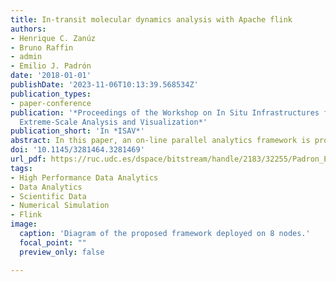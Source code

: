 ```yaml
---
title: In-transit molecular dynamics analysis with Apache flink
authors:
- Henrique C. Zanúz
- Bruno Raffin
- admin
- Emilio J. Padrón
date: '2018-01-01'
publishDate: '2023-11-06T10:13:39.568534Z'
publication_types:
- paper-conference
publication: '*Proceedings of the Workshop on In Situ Infrastructures for Enabling
  Extreme-Scale Analysis and Visualization*'
publication_short: 'In *ISAV*'
abstract: In this paper, an on-line parallel analytics framework is proposed to process and store *in transit* all the data being generated by a Molecular Dynamics (MD) simulation run using staging nodes in the same cluster executing the simulation. The implementation and deployment of such a parallel workflow with standard HPC tools, managing problems such as data partitioning and load balancing, can be a hard task for scientists.  In this paper we propose to leverage Apache Flink, a scalable stream processing engine from the Big Data domain, in this HPC context.  Flink enables to program analyses within a simple window based map/reduce model, while the runtime takes care of the deployment, load balancing and fault tolerance. We build a complete in transit analytics workflow, connecting an MD simulation to Apache Flink and to a distributed database, Apache HBase, to persist all the desired data. To demonstrate the expressivity of this programming model and its suitability for HPC scientific environments, two common analytics in the MD field have been implemented. We assessed the performance of this framework, concluding that it can handle simulations of sizes used in the literature while providing an effective and versatile tool for scientists to easily incorporate on-line parallel analytics in their current workflows.
doi: '10.1145/3281464.3281469'
url_pdf: https://ruc.udc.es/dspace/bitstream/handle/2183/32255/Padron_Emilio_2018_In-transit_analysis_Apache_flink.pdf
tags: 
- High Performance Data Analytics
- Data Analytics
- Scientific Data
- Numerical Simulation
- Flink
image:
  caption: 'Diagram of the proposed framework deployed on 8 nodes.'
  focal_point: ""
  preview_only: false

---
```

